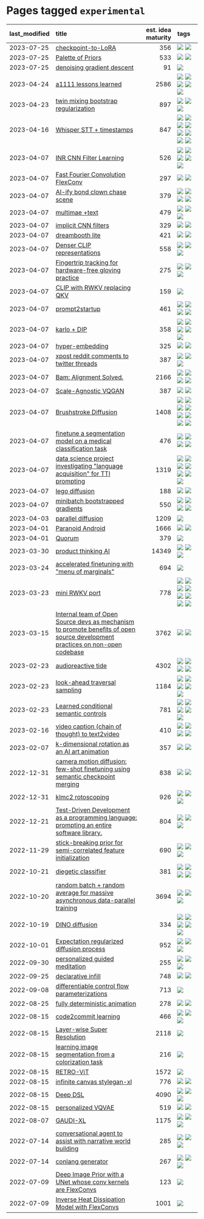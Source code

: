# Pages tagged `experimental`

|last_modified|title|est. idea maturity|tags
|:---|:---|---:|:---|
|2023-07-25|[checkpoint-to-LoRA](../checkpoint2LoRA.md)|356|[![](https://img.shields.io/badge/tag-experimental-92ab1c)](../tags/experimental.md) [![](https://img.shields.io/badge/tag-tooling-6013c8)](../tags/tooling.md)|
|2023-07-25|[Palette of Priors](../palette_of_priors.md)|533|[![](https://img.shields.io/badge/tag-experimental-92ab1c)](../tags/experimental.md) [![](https://img.shields.io/badge/tag-lora-3f9741)](../tags/lora.md)|
|2023-07-25|[denoising gradient descent](../sgd_as_descent.md)|91|[![](https://img.shields.io/badge/tag-experimental-92ab1c)](../tags/experimental.md)|
|2023-04-24|[a1111 lessons learned](../a1111_lessons_learned.md)|2586|[![](https://img.shields.io/badge/tag-experimental-92ab1c)](../tags/experimental.md) [![](https://img.shields.io/badge/tag-opensource-683f3)](../tags/opensource.md) [![](https://img.shields.io/badge/tag-stability-32d44f)](../tags/stability.md) [![](https://img.shields.io/badge/tag-tooling-6013c8)](../tags/tooling.md) [![](https://img.shields.io/badge/tag-ux-99b5f2)](../tags/ux.md)|
|2023-04-23|[twin mixing bootstrap regularization](../twin_mixing_dropout.md)|897|[![](https://img.shields.io/badge/tag-experimental-92ab1c)](../tags/experimental.md) [![](https://img.shields.io/badge/tag-optimization-4db4d2)](../tags/optimization.md) [![](https://img.shields.io/badge/tag-scaling-6edb5)](../tags/scaling.md)|
|2023-04-16|[Whisper STT + timestamps](../whisper-stt-plus-timestamps.md)|847|[![](https://img.shields.io/badge/tag-colab-a68128)](../tags/colab.md) [![](https://img.shields.io/badge/tag-dataset-f14da)](../tags/dataset.md) [![](https://img.shields.io/badge/tag-experimental-92ab1c)](../tags/experimental.md) [![](https://img.shields.io/badge/tag-meta-35d420)](../tags/meta.md) [![](https://img.shields.io/badge/tag-prompting-c6963e)](../tags/prompting.md) [![](https://img.shields.io/badge/tag-publicgood-35b163)](../tags/publicgood.md) [![](https://img.shields.io/badge/tag-stability-32d44f)](../tags/stability.md) [![](https://img.shields.io/badge/tag-tooling-6013c8)](../tags/tooling.md)|
|2023-04-07|[INR CNN Filter Learning](../INR_CNN_filter_learning.md)|526|[![](https://img.shields.io/badge/tag-CNN-5fba1d)](../tags/CNN.md) [![](https://img.shields.io/badge/tag-INR-587798)](../tags/INR.md) [![](https://img.shields.io/badge/tag-deep_learning-2c91b4)](../tags/deep_learning.md) [![](https://img.shields.io/badge/tag-experimental-92ab1c)](../tags/experimental.md) [![](https://img.shields.io/badge/tag-filter_learning-d2ea1b)](../tags/filter_learning.md)|
|2023-04-07|[Fast Fourier Convolution FlexConv](../FFC-Flexconv.md)|297|[![](https://img.shields.io/badge/tag-experimental-92ab1c)](../tags/experimental.md) [![](https://img.shields.io/badge/tag-tooling-6013c8)](../tags/tooling.md)|
|2023-04-07|[AI-ify bond clown chase scene](../bond_clown_chase_scene.md)|379|[![](https://img.shields.io/badge/tag-animation-d5ffe)](../tags/animation.md) [![](https://img.shields.io/badge/tag-experimental-92ab1c)](../tags/experimental.md) [![](https://img.shields.io/badge/tag-foundation-5e378d)](../tags/foundation.md) [![](https://img.shields.io/badge/tag-wip-48fb29)](../tags/wip.md)|
|2023-04-07|[multimae +text](../multimae_w_text.md)|479|[![](https://img.shields.io/badge/tag-experimental-92ab1c)](../tags/experimental.md) [![](https://img.shields.io/badge/tag-prompting-c6963e)](../tags/prompting.md) [![](https://img.shields.io/badge/tag-text-957448)](../tags/text.md)|
|2023-04-07|[implicit CNN filters](../implicit-cnn-filters.md)|329|[![](https://img.shields.io/badge/tag-experimental-92ab1c)](../tags/experimental.md) [![](https://img.shields.io/badge/tag-wip-48fb29)](../tags/wip.md)|
|2023-04-07|[dreambooth lite](../dreambooth-lite.md)|421|[![](https://img.shields.io/badge/tag-experimental-92ab1c)](../tags/experimental.md) [![](https://img.shields.io/badge/tag-tooling-6013c8)](../tags/tooling.md)|
|2023-04-07|[Denser CLIP representations](../denser-CLIP.md)|558|[![](https://img.shields.io/badge/tag-experimental-92ab1c)](../tags/experimental.md) [![](https://img.shields.io/badge/tag-tooling-6013c8)](../tags/tooling.md) [![](https://img.shields.io/badge/tag-wip-48fb29)](../tags/wip.md)|
|2023-04-07|[Fingertrip tracking for hardware-free gloving practice](../fingertrip_tracking_for_hardware_free_gloveing_practice.md)|275|[![](https://img.shields.io/badge/tag-experimental-92ab1c)](../tags/experimental.md) [![](https://img.shields.io/badge/tag-tooling-6013c8)](../tags/tooling.md) [![](https://img.shields.io/badge/tag-wip-48fb29)](../tags/wip.md)|
|2023-04-07|[CLIP with RWKV replacing QKV](../RWKV-CLIP.md)|159|[![](https://img.shields.io/badge/tag-experimental-92ab1c)](../tags/experimental.md)|
|2023-04-07|[prompt2startup](../prompt2startup.md)|461|[![](https://img.shields.io/badge/tag-animation-d5ffe)](../tags/animation.md) [![](https://img.shields.io/badge/tag-experimental-92ab1c)](../tags/experimental.md) [![](https://img.shields.io/badge/tag-prompting-c6963e)](../tags/prompting.md) [![](https://img.shields.io/badge/tag-tooling-6013c8)](../tags/tooling.md)|
|2023-04-07|[karlo + DIP](../karlo-dip.md)|358|[![](https://img.shields.io/badge/tag-deepimageprior-394ee4)](../tags/deepimageprior.md) [![](https://img.shields.io/badge/tag-experimental-92ab1c)](../tags/experimental.md) [![](https://img.shields.io/badge/tag-imagegeneration-cc5ed7)](../tags/imagegeneration.md) [![](https://img.shields.io/badge/tag-prior-dd597e)](../tags/prior.md) [![](https://img.shields.io/badge/tag-wip-48fb29)](../tags/wip.md)|
|2023-04-07|[hyper-embedding](../hyperembedding.md)|325|[![](https://img.shields.io/badge/tag-experimental-92ab1c)](../tags/experimental.md) [![](https://img.shields.io/badge/tag-wip-48fb29)](../tags/wip.md)|
|2023-04-07|[xpost reddit comments to twitter threads](../reddit2twitter.md)|387|[![](https://img.shields.io/badge/tag-experimental-92ab1c)](../tags/experimental.md) [![](https://img.shields.io/badge/tag-publicgood-35b163)](../tags/publicgood.md) [![](https://img.shields.io/badge/tag-tooling-6013c8)](../tags/tooling.md)|
|2023-04-07|[Bam: Alignment Solved.](../ezmode_alignment.md)|2166|[![](https://img.shields.io/badge/tag-alignment-fe4dc)](../tags/alignment.md) [![](https://img.shields.io/badge/tag-dataset-f14da)](../tags/dataset.md) [![](https://img.shields.io/badge/tag-experimental-92ab1c)](../tags/experimental.md) [![](https://img.shields.io/badge/tag-meta-35d420)](../tags/meta.md)|
|2023-04-07|[Scale-Agnostic VQGAN](../scale-agnostic_VQGAN.md)|387|[![](https://img.shields.io/badge/tag-experimental-92ab1c)](../tags/experimental.md) [![](https://img.shields.io/badge/tag-image_generation-d548d8)](../tags/image_generation.md)|
|2023-04-07|[Brushstroke Diffusion](../brushstroke-diffusion.md)|1408|[![](https://img.shields.io/badge/tag-artisticstyletransfer-77485f)](../tags/artisticstyletransfer.md) [![](https://img.shields.io/badge/tag-creativity-e839f4)](../tags/creativity.md) [![](https://img.shields.io/badge/tag-deepgenerativemodeling-b08442)](../tags/deepgenerativemodeling.md) [![](https://img.shields.io/badge/tag-experimental-92ab1c)](../tags/experimental.md) [![](https://img.shields.io/badge/tag-imageprocessing-e6ab9)](../tags/imageprocessing.md) [![](https://img.shields.io/badge/tag-modeltraining-abf295)](../tags/modeltraining.md) [![](https://img.shields.io/badge/tag-painting-97a75e)](../tags/painting.md) [![](https://img.shields.io/badge/tag-wip-48fb29)](../tags/wip.md)|
|2023-04-07|[finetune a segmentation model on a medical classification task](../finetune_a_segmentation_model_on_a_medical_classification_task.md)|476|[![](https://img.shields.io/badge/tag-experimental-92ab1c)](../tags/experimental.md) [![](https://img.shields.io/badge/tag-image_processing-b4243e)](../tags/image_processing.md) [![](https://img.shields.io/badge/tag-medical_image_analysis-b7fb0)](../tags/medical_image_analysis.md) [![](https://img.shields.io/badge/tag-tooling-6013c8)](../tags/tooling.md)|
|2023-04-07|[data science project investigating "language acquisition" for TTI prompting](../tti_language_aqcuisition.md)|1319|[![](https://img.shields.io/badge/tag-alignment-fe4dc)](../tags/alignment.md) [![](https://img.shields.io/badge/tag-dataset-f14da)](../tags/dataset.md) [![](https://img.shields.io/badge/tag-experimental-92ab1c)](../tags/experimental.md) [![](https://img.shields.io/badge/tag-prompting-c6963e)](../tags/prompting.md) [![](https://img.shields.io/badge/tag-publication-1043a5)](../tags/publication.md) [![](https://img.shields.io/badge/tag-publicgood-35b163)](../tags/publicgood.md) [![](https://img.shields.io/badge/tag-stability-32d44f)](../tags/stability.md)|
|2023-04-07|[lego diffusion](../lego-diffusion.md)|188|[![](https://img.shields.io/badge/tag-dataset-f14da)](../tags/dataset.md) [![](https://img.shields.io/badge/tag-experimental-92ab1c)](../tags/experimental.md)|
|2023-04-07|[minibatch bootstrapped gradients](../minibatch-bootstrapped-gradients.md)|550|[![](https://img.shields.io/badge/tag-experimental-92ab1c)](../tags/experimental.md) [![](https://img.shields.io/badge/tag-optimization-4db4d2)](../tags/optimization.md) [![](https://img.shields.io/badge/tag-training-12eec5)](../tags/training.md) [![](https://img.shields.io/badge/tag-wip-48fb29)](../tags/wip.md)|
|2023-04-03|[parallel diffusion](../parallel-diffusion.md)|1209|[![](https://img.shields.io/badge/tag-experimental-92ab1c)](../tags/experimental.md)|
|2023-04-01|[Paranoid Android](../paranoid-android.md)|1666|[![](https://img.shields.io/badge/tag-alignment-fe4dc)](../tags/alignment.md) [![](https://img.shields.io/badge/tag-experimental-92ab1c)](../tags/experimental.md)|
|2023-04-01|[Quorum](../quorum.md)|379|[![](https://img.shields.io/badge/tag-experimental-92ab1c)](../tags/experimental.md)|
|2023-03-30|[product thinking AI](../product_thinking_ai.md)|14349|[![](https://img.shields.io/badge/tag-experimental-92ab1c)](../tags/experimental.md) [![](https://img.shields.io/badge/tag-foundation-5e378d)](../tags/foundation.md) [![](https://img.shields.io/badge/tag-tooling-6013c8)](../tags/tooling.md)|
|2023-03-24|[accelerated finetuning with "menu of marginals"](../menu_of_marginals.md)|694|[![](https://img.shields.io/badge/tag-experimental-92ab1c)](../tags/experimental.md)|
|2023-03-23|[mini RWKV port](../rust_rwkv.md)|778|[![](https://img.shields.io/badge/tag-RNN-95bed6)](../tags/RNN.md) [![](https://img.shields.io/badge/tag-completed-ea1833)](../tags/completed.md) [![](https://img.shields.io/badge/tag-experimental-92ab1c)](../tags/experimental.md) [![](https://img.shields.io/badge/tag-ggml-1743a)](../tags/ggml.md) [![](https://img.shields.io/badge/tag-mobilenet-c92725)](../tags/mobilenet.md) [![](https://img.shields.io/badge/tag-model_compression-43d799)](../tags/model_compression.md) [![](https://img.shields.io/badge/tag-tooling-6013c8)](../tags/tooling.md) [![](https://img.shields.io/badge/tag-wip-48fb29)](../tags/wip.md)|
|2023-03-15|[Internal team of Open Source devs as mechanism to promote benefits of open source development practices on non-open codebase](../store_walker.md)|3762|[![](https://img.shields.io/badge/tag-experimental-92ab1c)](../tags/experimental.md) [![](https://img.shields.io/badge/tag-stability-32d44f)](../tags/stability.md)|
|2023-02-23|[audioreactive tide](../audioreactive_tide.md)|4302|[![](https://img.shields.io/badge/tag-animation-d5ffe)](../tags/animation.md) [![](https://img.shields.io/badge/tag-completed-ea1833)](../tags/completed.md) [![](https://img.shields.io/badge/tag-experimental-92ab1c)](../tags/experimental.md) [![](https://img.shields.io/badge/tag-publication-1043a5)](../tags/publication.md)|
|2023-02-23|[look-ahead traversal sampling](../look-ahead-traversal-sampling.md)|1184|[![](https://img.shields.io/badge/tag-MCMC-418eb4)](../tags/MCMC.md) [![](https://img.shields.io/badge/tag-animation-d5ffe)](../tags/animation.md) [![](https://img.shields.io/badge/tag-control-a3de36)](../tags/control.md) [![](https://img.shields.io/badge/tag-experimental-92ab1c)](../tags/experimental.md) [![](https://img.shields.io/badge/tag-image_generation-d548d8)](../tags/image_generation.md)|
|2023-02-23|[Learned conditional semantic controls](../learned-conditional-semantic-controls.md)|781|[![](https://img.shields.io/badge/tag-animation-d5ffe)](../tags/animation.md) [![](https://img.shields.io/badge/tag-colab-a68128)](../tags/colab.md) [![](https://img.shields.io/badge/tag-experimental-92ab1c)](../tags/experimental.md) [![](https://img.shields.io/badge/tag-prompting-c6963e)](../tags/prompting.md) [![](https://img.shields.io/badge/tag-tooling-6013c8)](../tags/tooling.md)|
|2023-02-16|[video caption (chain of thought) to text2video](../video_caption_transfer.md)|410|[![](https://img.shields.io/badge/tag-animation-d5ffe)](../tags/animation.md) [![](https://img.shields.io/badge/tag-experimental-92ab1c)](../tags/experimental.md) [![](https://img.shields.io/badge/tag-prompting-c6963e)](../tags/prompting.md) [![](https://img.shields.io/badge/tag-tooling-6013c8)](../tags/tooling.md)|
|2023-02-07|[k-dimensional rotation as an AI art animation](../kd_rotation_as_ai_art_animation.md)|357|[![](https://img.shields.io/badge/tag-animation-d5ffe)](../tags/animation.md) [![](https://img.shields.io/badge/tag-experimental-92ab1c)](../tags/experimental.md)|
|2022-12-31|[camera motion diffusion: few-shot finetuning using semantic checkpoint merging](../residual_checkpoint_finetune_for_motion_transfer.md)|838|[![](https://img.shields.io/badge/tag-animation-d5ffe)](../tags/animation.md) [![](https://img.shields.io/badge/tag-experimental-92ab1c)](../tags/experimental.md)|
|2022-12-31|[klmc2 rotoscoping](../klmc2_rotoscoping.md)|926|[![](https://img.shields.io/badge/tag-animation-d5ffe)](../tags/animation.md) [![](https://img.shields.io/badge/tag-experimental-92ab1c)](../tags/experimental.md) [![](https://img.shields.io/badge/tag-tooling-6013c8)](../tags/tooling.md)|
|2022-12-21|[Test-Driven Development as a programming language: prompting an entire software library.](../tdd_is_2_op.md)|804|[![](https://img.shields.io/badge/tag-experimental-92ab1c)](../tags/experimental.md) [![](https://img.shields.io/badge/tag-prompting-c6963e)](../tags/prompting.md) [![](https://img.shields.io/badge/tag-tooling-6013c8)](../tags/tooling.md)|
|2022-11-29|[stick-breaking prior for semi-correlated feature initialization](../stickbreaking-init.md)|690|[![](https://img.shields.io/badge/tag-experimental-92ab1c)](../tags/experimental.md) [![](https://img.shields.io/badge/tag-modeling-12f6d5)](../tags/modeling.md) [![](https://img.shields.io/badge/tag-wip-48fb29)](../tags/wip.md)|
|2022-10-21|[diegetic classifier](../diegetic-classifier.md)|381|[![](https://img.shields.io/badge/tag-audio-29349d)](../tags/audio.md) [![](https://img.shields.io/badge/tag-classification-50c04b)](../tags/classification.md) [![](https://img.shields.io/badge/tag-experimental-92ab1c)](../tags/experimental.md) [![](https://img.shields.io/badge/tag-text_to_sound-4072a1)](../tags/text_to_sound.md)|
|2022-10-20|[random batch + random average for massive asynchronous data-parallel training](../async-evolutionary-ddp.md)|3694|[![](https://img.shields.io/badge/tag-experimental-92ab1c)](../tags/experimental.md) [![](https://img.shields.io/badge/tag-foundation-5e378d)](../tags/foundation.md) [![](https://img.shields.io/badge/tag-tooling-6013c8)](../tags/tooling.md)|
|2022-10-19|[DINO diffusion](../DINO-diffusion.md)|334|[![](https://img.shields.io/badge/tag-completed-ea1833)](../tags/completed.md) [![](https://img.shields.io/badge/tag-experimental-92ab1c)](../tags/experimental.md) [![](https://img.shields.io/badge/tag-nerf-96bcc)](../tags/nerf.md) [![](https://img.shields.io/badge/tag-tooling-6013c8)](../tags/tooling.md) [![](https://img.shields.io/badge/tag-wip-48fb29)](../tags/wip.md)|
|2022-10-01|[Expectation regularized diffusion process](../expectation-regularized-diffusion.md)|952|[![](https://img.shields.io/badge/tag-experimental-92ab1c)](../tags/experimental.md) [![](https://img.shields.io/badge/tag-stability-32d44f)](../tags/stability.md) [![](https://img.shields.io/badge/tag-wip-48fb29)](../tags/wip.md)|
|2022-09-30|[personalized guided meditation](../personalized-guided-meditation.md)|255|[![](https://img.shields.io/badge/tag-dataset-f14da)](../tags/dataset.md) [![](https://img.shields.io/badge/tag-experimental-92ab1c)](../tags/experimental.md) [![](https://img.shields.io/badge/tag-prompting-c6963e)](../tags/prompting.md)|
|2022-09-25|[declarative infill](../declarative-infill.md)|748|[![](https://img.shields.io/badge/tag-MILESTONE_POC-7c795e)](../tags/MILESTONE_POC.md) [![](https://img.shields.io/badge/tag-experimental-92ab1c)](../tags/experimental.md)|
|2022-09-08|[differentiable control flow parameterizations](../differentiable-control-flow-parameterizations.md)|713|[![](https://img.shields.io/badge/tag-experimental-92ab1c)](../tags/experimental.md)|
|2022-08-25|[fully deterministic animation](../fully-deterministic-animation.md)|278|[![](https://img.shields.io/badge/tag-animation-d5ffe)](../tags/animation.md) [![](https://img.shields.io/badge/tag-experimental-92ab1c)](../tags/experimental.md)|
|2022-08-15|[code2commit learning](../code2commit-learning.md)|466|[![](https://img.shields.io/badge/tag-carp-8e95e2)](../tags/carp.md) [![](https://img.shields.io/badge/tag-experimental-92ab1c)](../tags/experimental.md) [![](https://img.shields.io/badge/tag-foundation-5e378d)](../tags/foundation.md)|
|2022-08-15|[Layer-wise Super Resolution](../layerwise-and-objectwise-inpainting-and-super-resolution.md)|2118|[![](https://img.shields.io/badge/tag-experimental-92ab1c)](../tags/experimental.md)|
|2022-08-15|[learning image segmentation from a colorization task](../learning_image_segmentation_from_a_colorization_task.md)|216|[![](https://img.shields.io/badge/tag-experimental-92ab1c)](../tags/experimental.md)|
|2022-08-15|[RETRO-ViT](../RETRO-ViT.md)|1572|[![](https://img.shields.io/badge/tag-experimental-92ab1c)](../tags/experimental.md)|
|2022-08-15|[infinite canvas stylegan-xl](../infinite-canvas-stylegan-xl.md)|776|[![](https://img.shields.io/badge/tag-animation-d5ffe)](../tags/animation.md) [![](https://img.shields.io/badge/tag-experimental-92ab1c)](../tags/experimental.md)|
|2022-08-15|[Deep DSL](../multistage-unsupervised-deep-DSL-learning-from-prompts-data.md)|4090|[![](https://img.shields.io/badge/tag-experimental-92ab1c)](../tags/experimental.md) [![](https://img.shields.io/badge/tag-prompting-c6963e)](../tags/prompting.md) [![](https://img.shields.io/badge/tag-tooling-6013c8)](../tags/tooling.md)|
|2022-08-15|[personalized VQVAE](../personalized-vqvae.md)|519|[![](https://img.shields.io/badge/tag-experimental-92ab1c)](../tags/experimental.md) [![](https://img.shields.io/badge/tag-tooling-6013c8)](../tags/tooling.md)|
|2022-08-07|[GAUDI-XL](../gaudi-xl.md)|1175|[![](https://img.shields.io/badge/tag-animation-d5ffe)](../tags/animation.md) [![](https://img.shields.io/badge/tag-experimental-92ab1c)](../tags/experimental.md) [![](https://img.shields.io/badge/tag-foundation-5e378d)](../tags/foundation.md)|
|2022-07-14|[conversational agent to assist with narrative world building](../world-building-agent.md)|285|[![](https://img.shields.io/badge/tag-dataset-f14da)](../tags/dataset.md) [![](https://img.shields.io/badge/tag-experimental-92ab1c)](../tags/experimental.md) [![](https://img.shields.io/badge/tag-prompting-c6963e)](../tags/prompting.md)|
|2022-07-14|[conlang generator](../conlang_lm.md)|267|[![](https://img.shields.io/badge/tag-carp-8e95e2)](../tags/carp.md) [![](https://img.shields.io/badge/tag-dataset-f14da)](../tags/dataset.md) [![](https://img.shields.io/badge/tag-experimental-92ab1c)](../tags/experimental.md)|
|2022-07-09|[Deep Image Prior with a UNet whose conv kernels are FlexConvs](../FlexConv_DIP.md)|123|[![](https://img.shields.io/badge/tag-experimental-92ab1c)](../tags/experimental.md)|
|2022-07-09|[Inverse Heat Dissipation Model with FlexConvs](../IHDM_with_FlexConvs.md)|1001|[![](https://img.shields.io/badge/tag-experimental-92ab1c)](../tags/experimental.md)|